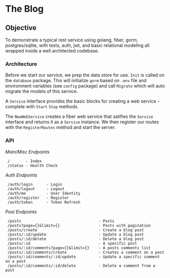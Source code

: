 # The Blog #

## Objective ##
To demonstrate a typical rest service using golang, fiber, gorm, postgres/sqlite, with tests, auth, jwt, and basic relational modeling all wrapped
inside a well architected codebase.

### Architecture ###

Before we start our service, we prep the data store for use. `Init` is called on the `database` package. This will initialize `gorm` based on `.env` file and environment variables (see `config` package) and call `Migrate` which will auto migrate the models of this service.

A `Service` interface provides the basic blocks for creating a web service - complete with `Start` `Stop` methods.

The `NewWebService` creates a fiber web service that satifies the `Service` interface and returns it as a `Service` instance.
We then register our routes with the `RegisterRoutes` method and start the server.


### API ###
*Main/Misc Endpoints*
```
 /       - Index
 /status - Health Check
```

*Auth Endpoints*
```
 /auth/login      - Login
 /auth/logout     - Logout
 /auth/me         - User Identity
 /auth/register   - Register
 /auth/token      - Token Refresh
```

*Post Endpoints*
```
 /posts                                  - Posts
 /posts?page={}&limit={}                 - Posts with pagination
 /posts/create                           - Create a blog post
 /posts/:id/update                       - Update a blog post
 /posts/:id/delete                       - Delete a blog post
 /posts/:id                              - A specific post
 /posts/:id/comments?page={}&limit={}    - A posts comments list
 /posts/:id/comments/create              - Creates a comment on a post
 /posts/:id/comments/:id/update          - Update a specific comment on a post
 /posts/:id/comments/:id/delete          - Delete a comment from a post
 ```